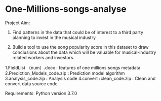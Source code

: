 # One-Millions-songs-analyse
Project Aim:
1.	Find patterns in the data that could be of interest to a third party planning to invest in the musical industry
 
2.	Build a tool to use the song popularity score in this dataset to draw conclusions about the data which will be valuable for musical-industry related workers and investors.

1.FieldList （num）.docx : features of one millions songs metadata
2.Prediction_Models_code.zip : Prediction model algorithm
3.analysis_code.zip : Analysis code
4.convert+clean_code.zip : Clean and convert data source code

Requirements: Python version 3.7.0
